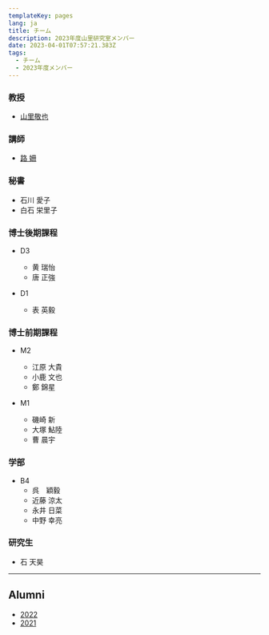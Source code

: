 ```yaml
---
templateKey: pages
lang: ja
title: チーム
description: 2023年度山里研究室メンバー
date: 2023-04-01T07:57:21.383Z
tags:
  - チーム
  - 2023年度メンバー
---
```


### 教授

- [山里敬也](/en/team/Takaya-Yamazato/)

### 講師

- [路 姍](/team/Shan-Lu)

### 秘書

- 石川 愛子
- 白石 栄里子

### 博士後期課程

- D3

  - 黄 瑞怡
  - 唐 正強

- D1
  - 表 英毅

### 博士前期課程

- M2

  - 江原 大貴
  - 小鹿 文也
  - 鄭 錦星

- M1
  - 磯崎 新
  - 大塚 鮎陸
  - 曹 晨宇

### 学部

- B4
  - 呉　穎毅
  - 近藤 涼太
  - 永井 日菜
  - 中野 幸亮

### 研究生
  - 石 天昊
---

## Alumni

- [2022](/team/2022/)
- [2021](/team/2021/)
